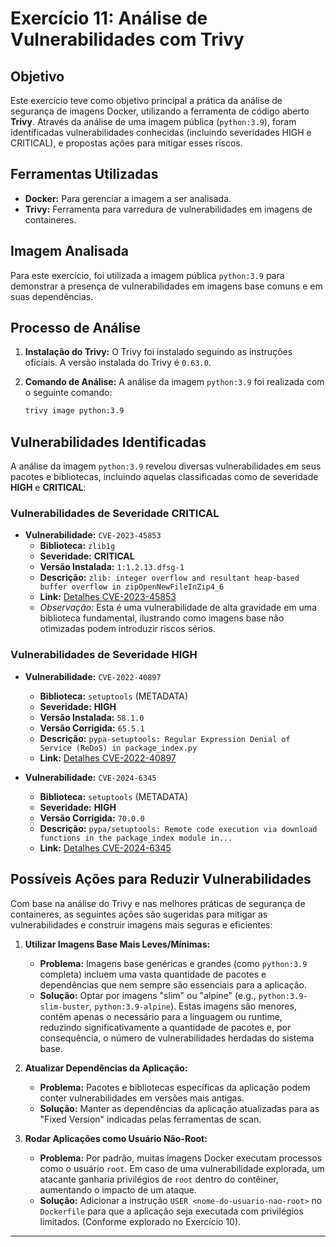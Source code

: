 # Exercício 11: Análise de Vulnerabilidades com Trivy

## Objetivo

Este exercício teve como objetivo principal a prática da análise de segurança de imagens Docker, utilizando a ferramenta de código aberto **Trivy**. Através da análise de uma imagem pública (`python:3.9`), foram identificadas vulnerabilidades conhecidas (incluindo severidades HIGH e CRITICAL), e propostas ações para mitigar esses riscos.

## Ferramentas Utilizadas

* **Docker:** Para gerenciar a imagem a ser analisada.
* **Trivy:** Ferramenta para varredura de vulnerabilidades em imagens de containeres.

## Imagem Analisada

Para este exercício, foi utilizada a imagem pública `python:3.9` para demonstrar a presença de vulnerabilidades em imagens base comuns e em suas dependências.

## Processo de Análise

1.  **Instalação do Trivy:**
    O Trivy foi instalado seguindo as instruções oficiais.
    A versão instalada do Trivy é `0.63.0`.

2.  **Comando de Análise:**
    A análise da imagem `python:3.9` foi realizada com o seguinte comando:
    ```bash
    trivy image python:3.9
    ```

## Vulnerabilidades Identificadas

A análise da imagem `python:3.9` revelou diversas vulnerabilidades em seus pacotes e bibliotecas, incluindo aquelas classificadas como de severidade **HIGH** e **CRITICAL**:

### Vulnerabilidades de Severidade CRITICAL

* **Vulnerabilidade:** `CVE-2023-45853`
    * **Biblioteca:** `zlib1g`
    * **Severidade:** **CRITICAL**
    * **Versão Instalada:** `1:1.2.13.dfsg-1`
    * **Descrição:** `zlib: integer overflow and resultant heap-based buffer overflow in zipOpenNewFileInZip4_6`
    * **Link:** [Detalhes CVE-2023-45853](https://avd.aquasec.com/nvd/cve-2023-45853)
    * *Observação:* Esta é uma vulnerabilidade de alta gravidade em uma biblioteca fundamental, ilustrando como imagens base não otimizadas podem introduzir riscos sérios.

### Vulnerabilidades de Severidade HIGH

* **Vulnerabilidade:** `CVE-2022-40897`
    * **Biblioteca:** `setuptools` (METADATA)
    * **Severidade:** **HIGH**
    * **Versão Instalada:** `58.1.0`
    * **Versão Corrigida:** `65.5.1`
    * **Descrição:** `pypa-setuptools: Regular Expression Denial of Service (ReDoS) in package_index.py`
    * **Link:** [Detalhes CVE-2022-40897](https://avd.aquasec.com/nvd/cve-2022-40897)

* **Vulnerabilidade:** `CVE-2024-6345`
    * **Biblioteca:** `setuptools` (METADATA)
    * **Severidade:** **HIGH**
    * **Versão Corrigida:** `70.0.0`
    * **Descrição:** `pypa/setuptools: Remote code execution via download functions in the package_index module in...`
    * **Link:** [Detalhes CVE-2024-6345](https://avd.aquasec.com/nvd/cve-2024-6345)

## Possíveis Ações para Reduzir Vulnerabilidades

Com base na análise do Trivy e nas melhores práticas de segurança de containeres, as seguintes ações são sugeridas para mitigar as vulnerabilidades e construir imagens mais seguras e eficientes:

1.  **Utilizar Imagens Base Mais Leves/Mínimas:**
    * **Problema:** Imagens base genéricas e grandes (como `python:3.9` completa) incluem uma vasta quantidade de pacotes e dependências que nem sempre são essenciais para a aplicação.
    * **Solução:** Optar por imagens "slim" ou "alpine" (e.g., `python:3.9-slim-buster`, `python:3.9-alpine`). Estas imagens são menores, contêm apenas o necessário para a linguagem ou runtime, reduzindo significativamente a quantidade de pacotes e, por consequência, o número de vulnerabilidades herdadas do sistema base.

2.  **Atualizar Dependências da Aplicação:**
    * **Problema:** Pacotes e bibliotecas específicas da aplicação podem conter vulnerabilidades em versões mais antigas.
    * **Solução:** Manter as dependências da aplicação atualizadas para as "Fixed Version" indicadas pelas ferramentas de scan.

3.  **Rodar Aplicações como Usuário Não-Root:**
    * **Problema:** Por padrão, muitas imagens Docker executam processos como o usuário `root`. Em caso de uma vulnerabilidade explorada, um atacante ganharia privilégios de `root` dentro do contêiner, aumentando o impacto de um ataque.
    * **Solução:** Adicionar a instrução `USER <nome-do-usuario-nao-root>` no `Dockerfile` para que a aplicação seja executada com privilégios limitados. (Conforme explorado no Exercício 10).

---